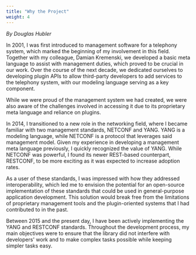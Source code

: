 ```yaml
---
title: "Why the Project"
weight: 4
---
```


*By Douglas Hubler*

In 2001, I was first introduced to management software for a telephony system, which marked the beginning of my involvement in this field. Together with my colleague, Damian Kremenski, we developed a basic meta language to assist with management duties, which proved to be crucial in our work. Over the course of the next decade, we dedicated ourselves to developing plugin APIs to allow third-party developers to add services to the telephony system, with our modeling language serving as a key component.

While we were proud of the management system we had created, we were also aware of the challenges involved in accessing it due to its proprietary meta language and reliance on plugins.

In 2014, I transitioned to a new role in the networking field, where I became familiar with two management standards, NETCONF and YANG. YANG is a modeling language, while NETCONF is a protocol that leverages said management model. Given my experience in developing a management meta language previously, I quickly recognized the value of YANG. While NETCONF was powerful, I found its newer REST-based counterpart, RESTCONF, to be more exciting as it was expected to increase adoption rates. 

As a user of these standards, I was impressed with how they addressed interoperability, which led me to envision the potential for an open-source implementation of these standards that could be used in general-purpose application development. This solution would break free from the limitations of proprietary management tools and the plugin-oriented systems that I had contributed to in the past.

Between 2015 and the present day, I have been actively implementing the YANG and RESTCONF standards. Throughout the development process, my main objectives were to ensure that the library did not interfere with developers' work and to make complex tasks possible while keeping simpler tasks easy.
